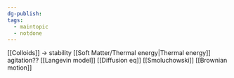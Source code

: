 ```yaml
---
dg-publish: 
tags:
  - maintopic
  - notdone
---
```

[[Colloids]] -> stability
[[Soft Matter/Thermal energy|Thermal energy]] agitation??
[[Langevin model]]
[[Diffusion eq]]
[[Smoluchowski]]
[[Brownian motion]]



